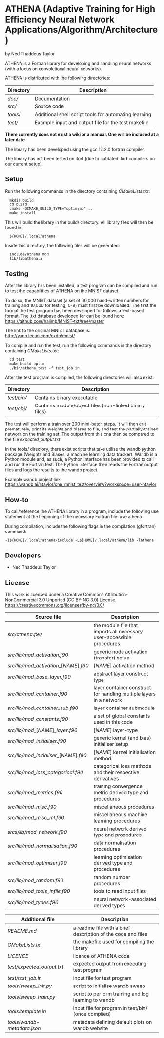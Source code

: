 ATHENA (Adaptive Training for High Efficiency Neural Network Applications/Algorithm/Architecture)
=========================================================================
by Ned Thaddeus Taylor

ATHENA is a Fortran library for developing and handling neural networks (with a focus on convolutional neural networks).

ATHENA is distributed with the following directories:

| Directory | Description |
|---|---|
|  _doc/_ |      Documentation  |
|  _src/_ |      Source code  |
|  _tools/_ |    Additional shell script tools for automating learning  |
|  _test/_  |    Example input and output file for the test makefile  |

**There currently does not exist a wiki or a manual. One will be included at a later date**

The library has been developed using the gcc 13.2.0 fortran compiler.

The library has not been tested on ifort (due to outdated ifort compilers on our current setup).



Setup
-----
Run the following commands in the directory containing _CMakeLists.txt_:
```
  mkdir build  
  cd build  
  cmake -DCMAKE_BUILD_TYPE="optim;mp" ..  
  make install  
```
This will build the library in the build/ directory. All library files will then be found in:
```
  ${HOME}/.local/athena
```
Inside this directory, the following files will be generated:
```
  include/athena.mod
  lib/libathena.a
```


Testing
-------
After the library has been installed, a test program can be compiled and run to test the capabilities of ATHENA on the MNIST dataset.

To do so, the MNIST dataset (a set of 60,000 hand-written numbers for training and 10,000 for testing, 0-9) must first be downloaded. The first the format the test program has been developed for follows a text-based format. The .txt database developed for can be found here:
https://github.com/halimb/MNIST-txt/tree/master

The link to the original MNIST database is: http://yann.lecun.com/exdb/mnist/

To compile and run the test, run the following commands in the directory containing _CMakeLists.txt_:
```
  cd test
  make build optim
  ./bin/athena_test -f test_job.in
```
After the test program is compiled, the following directories will also exist:

| Directory | Description |
|---|---|
|  _test/bin/_  |     Contains binary executable | 
|  _test/obj/_  |     Contains module/object files (non-linked binary files)|

The test will perform a train over 200 mini-batch steps. It will then exit prematurely, print its weights and biases to file, and test the partially-trained network on the training set. The output from this cna then be compared to the file _expected_output.txt_.

In the tools/ directory, there exist scripts that take utilise the wandb python package (Weights and Biases, a machine learning data tracker). Wandb is a Python module and, as such, a Python interface has been provided to call and run the Fortran test. The Python interface then reads the Fortran output files and logs the results to the wandb project.

Example wandb project link: https://wandb.ai/ntaylor/cnn_mnist_test/overview?workspace=user-ntaylor



How-to
-------
To call/reference the ATHENA library in a program, include the following use statement at the beginning of the necessary Fortran file:
  use athena

During compilation, include the following flags in the compilation (gfortran) command:
```
-I${HOME}/.local/athena/include -L${HOME}/.local/athena/lib -lathena
```


Developers
----------
- Ned Thaddeus Taylor


License
-------
This work is licensed under a Creative Commons Attribution-NonCommercial 3.0 Unported (CC BY-NC 3.0) License.
https://creativecommons.org/licenses/by-nc/3.0/



|Source file | Description|
|-----------|------------|
|_src/athena.f90_                      | the module file that imports all necessary user-accessible procedures  |
|_src/lib/mod_activation.f90_          | generic node activation (transfer) setup  |
|_src/lib/mod_activation__[_NAME_]_.f90_   | [_NAME_] activation method  |
|_src/lib/mod_base_layer.f90_          | abstract layer construct type  |
|_src/lib/mod_container.f90_           | layer container construct for handling multiple layers in a network  |
|_src/lib/mod_container_sub.f90_       | layer container submodule  |
|_src/lib/mod_constants.f90_           | a set of global constants used in this code  |
|_src/lib/mod__[_NAME_]__layer.f90_        | [_NAME_] layer-type  |
|_src/lib/mod_initialiser.f90_         | generic kernel (and bias) initialiser setup  |
|_src/lib/mod_initialiser__[_NAME_]_.f90_  | [_NAME_] kernel initialisation method  |
|_src/lib/mod_loss_categorical.f90_    | categorical loss methods and their respective derivatives | 
|_src/lib/mod_metrics.f90_             | training convergence metric derived type and procedures  |
|_src/lib/mod_misc.f90_                | miscellaneous procedures  |
|_src/lib/mod_misc_ml.f90_             | miscellaneous machine learning procedures  |
|_srcs/lib/mod_network.f90_            | neural network derived type and procedures  |
|_src/lib/mod_normalisation.f90_       | data normalisation procedures  |
|_src/lib/mod_optimiser.f90_           | learning optimisation derived type and procedures  |
|_src/lib/mod_random.f90_              | random number procedures  |
|_src/lib/mod_tools_infile.f90_        | tools to read input files  |
|_src/lib/mod_types.f90_               | neural network-associated derived types  |



| Additional file | Description |
|-----|------|
|_README.md_                  | a readme file with a brief description of the code and files  |
|_CMakeLists.txt_             | the makefile used for compiling the library  |
|_LICENCE_                    | licence of ATHENA code  |
|_test/expected_output.txt_   | expected output from executing test program  |
|_test/test_job.in_           | input file for test program  |
|_tools/sweep_init.py_        | script to initialise wandb sweep  |
|_tools/sweep_train.py_       | script to perform training and log learning to wandb  |
|_tools/template.in_          | input file for program in test/bin/ (once compiled)  |
|_tools/wandb-metadata.json_  | metadata defining default plots on wandb website  |
